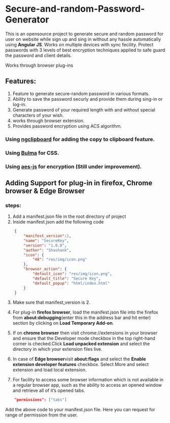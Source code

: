 # Secure-and-random-Password-Generator
This is an opensource project to generate secure and random password for user on website while sign up and sing in without any hassle automatically using **Angular JS**. 
Works on multiple devices with sync fecility.
Protect passwords with 3 levels of best encryption techniques applied to safe guard the password and client details. 


Works through browser plug-ins

## Features:

1) Feature to generate secure-random password in various formats.
2) Ability to save the password securly and provide them during sing-in or log-in.
3) Generate password of your required length with and without special characters of your wish.
4) works through browser extension.
5) Provides password encryption using ACS algorithm.

### Using [ngclipboard](https://sachinchoolur.github.io/ngclipboard/) for adding the copy to clipboard feature.
### Using [Bulma](https://bulma.io/) for CSS.
### Using [aes-js](https://www.npmjs.com/package/aes-js) for encryption (Still under improvement).

## Adding Support for plug-in in firefox, Chrome browser & Edge Browser

### steps:

1) Add a manifest.json file in the root directory of project
2) Inside manifest.json add the following code

```json
	{
		"manifest_version":2,
		"name": "SecureKey",
		"version": "1.0.0",
		"author": "Shashank",
		"icon": {
			"48": "res/img/icon.png"
		},
		"browser_action": {
			"default_icon": "res/img/icon.png",
			"default_title": "Secure Key",
			"default_popup": "html/index.html"
		}
	}
```
	
3) Make sure that manifest_version is 2.

4) For plug-in **firefox browser**, load the manifest.json file into the firefox from **about:debugging**(enter this in the address bar and hit enter) section by clicking on **Load Temporary Add-on**.

5) If on **chrome browser** then visit chrome://extensions in your browser and ensure that the Developer mode checkbox in the top right-hand corner is checked.Click **Load unpacked extension** and select the directory in which your extension files live.

6) In case of **Edge browser**visit **about:flags** and select the **Enable extension developer features** checkbox. Select More and select extension and load local extension.

7) For facility to access some browser information which is not available in a regular browser app, such as the ability to access an opened window and retrieve all of it’s opened tabs.

```json
	"permissions": ["tabs"]
```

Add the above code to your manifest.json file. Here you can request for range of permission from the user.